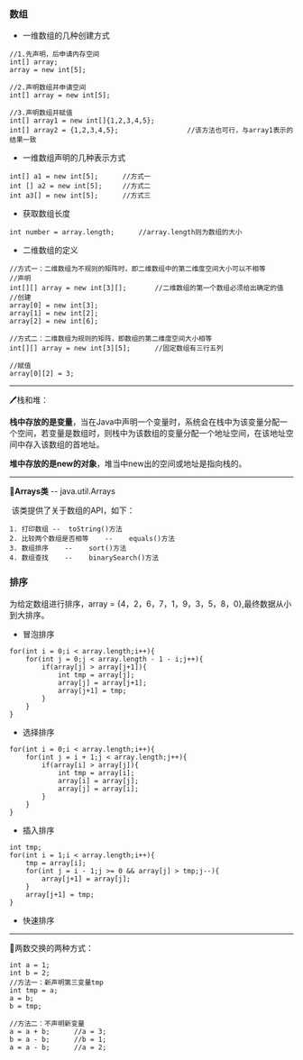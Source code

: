### 数组

- 一维数组的几种创建方式

```
//1.先声明，后申请内存空间
int[] array;
array = new int[5];

//2.声明数组并申请空间
int[] array = new int[5];

//3.声明数组并赋值
int[] array1 = new int[]{1,2,3,4,5};
int[] array2 = {1,2,3,4,5};					//该方法也可行，与array1表示的结果一致
```

- 一维数组声明的几种表示方式

```
int[] a1 = new int[5];		//方式一
int [] a2 = new int[5];		//方式二
int a3[] = new int[5];		//方式三
```

- 获取数组长度

```
int number = array.length;		//array.length则为数组的大小
```

- 二维数组的定义

```
//方式一：二维数组为不规则的矩阵时，即二维数组中的第二维度空间大小可以不相等
//声明
int[][] array = new int[3][];		//二维数组的第一个数组必须给出确定的值
//创建
array[0] = new int[3];
array[1] = new int[2];
array[2] = new int[6];

//方式二：二维数组为规则的矩阵，即数组的第二维度空间大小相等
int[][] array = new int[3][5];		//固定数组有三行五列

//赋值
array[0][2] = 3;
```

---

:pen:栈和堆：

​	**栈中存放的是变量**，当在Java中声明一个变量时，系统会在栈中为该变量分配一个空间，若变量是数组时，则栈中为该数组的变量分配一个地址空间，在该地址空间中存入该数组的首地址。

​	**堆中存放的是new的对象**，堆当中new出的空间或地址是指向栈的。

---

:thought_balloon:**Arrays类**  --  java.util.Arrays

​	该类提供了关于数组的API，如下：

 	1. 打印数组	--	toString()方法
 	2. 比较两个数组是否相等    --    equals()方法
 	3. 数组排序    --    sort()方法
 	4. 数组查找    --    binarySearch()方法

### 排序

为给定数组进行排序，array = {4，2，6，7，1，9，3，5，8，0},最终数据从小到大排序。

- 冒泡排序

```
for(int i = 0;i < array.length;i++){
	for(int j = 0;j < array.length - 1 - i;j++){
		if(array[j] > array[j+1]){
			int tmp = array[j];
			array[j] = array[j+1];
			array[j+1] = tmp;
		}
	}
}
```

- 选择排序

```
for(int i = 0;i < array.length;i++){
	for(int j = i + 1;j < array.length;j++){
		if(array[i] > array[j]){
			int tmp = array[i];
			array[i] = array[j];
			array[j] = array[i];
		}
	}
}
```

- 插入排序

```
int tmp;
for(int i = 1;i < array.length;i++){
	tmp = array[i];
	for(int j = i - 1;j >= 0 && array[j] > tmp;j--){
		array[j+1] = array[j];
	}
	array[j+1] = tmp;
}
```

- 快速排序

---

:envelope_with_arrow:两数交换的两种方式：

```
int a = 1;
int b = 2;
//方法一：新声明第三变量tmp
int tmp = a;
a = b;
b = tmp;

//方法二：不声明新变量
a = a + b;		//a = 3;
b = a - b;		//b = 1;
a = a - b;		//a = 2;

```


